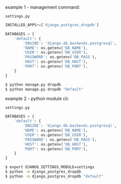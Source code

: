 example 1 - management command:

`settings.py`

```python
INSTALLED_APPS+=['django_postgres_dropdb']

DATABASES = {
    'default': {
        'ENGINE': 'django.db.backends.postgresql',
        'NAME': os.getenv('DB_NAME'),
        'USER': os.getenv('DB_USER'),
        'PASSWORD': os.getenv('DB_PASS'),
        'HOST': os.getenv('DB_HOST'),
        'PORT': os.getenv('DB_PORT'),
    }
}
```

```bash
$ python manage.py dropdb
$ python manage.py dropdb "default"
```

example 2 - python module cli:

`settings.py`

```python
DATABASES = {
    'default': {
        'ENGINE': 'django.db.backends.postgresql',
        'NAME': os.getenv('DB_NAME'),
        'USER': os.getenv('DB_USER'),
        'PASSWORD': os.getenv('DB_PASS'),
        'HOST': os.getenv('DB_HOST'),
        'PORT': os.getenv('DB_PORT'),
    }
}
```

```bash
$ export DJANGO_SETTINGS_MODULE=settings
$ python -m django_postgres_dropdb
$ python -m django_postgres_dropdb "default"
```
